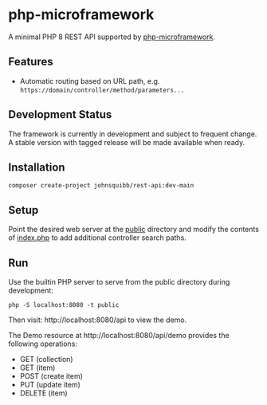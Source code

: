 # php-microframework

A minimal PHP 8 REST API supported
by [php-microframework](https://github.com/johnsquibb/php-microframework).

## Features

- Automatic routing based on URL path, e.g. `https://domain/controller/method/parameters...`

## Development Status

The framework is currently in development and subject to frequent change. A stable version with
tagged release will be made available when ready.

## Installation

`composer create-project johnsquibb/rest-api:dev-main`

## Setup

Point the desired web server at the [public](public) directory and modify the contents
of [index.php](public/index.php) to add additional controller search paths.

## Run

Use the builtin PHP server to serve from the public directory during development:

`php -S localhost:8080 -t public`

Then visit: http://localhost:8080/api to view the demo.

The Demo resource at http://localhost:8080/api/demo provides the following operations:
- GET (collection)
- GET (item)
- POST (create item)
- PUT (update item)
- DELETE (item)
